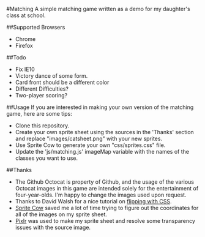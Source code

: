 #Matching
A simple matching game written as a demo for my daughter's class at school.

##Supported Browsers
 - Chrome
 - Firefox

##Todo
 - Fix IE10
 - Victory dance of some form.
 - Card front should be a different color
 - Different Difficulties?
 - Two-player scoring?

##Usage
If you are interested in making your own version of the matching game, here are some tips:
 - Clone this repository.
 - Create your own sprite sheet using the sources in the 'Thanks' section and replace "images/catsheet.png" with your new sprites.
 - Use Sprite Cow to generate your own "css/sprites.css" file.
 - Update the 'js/matching.js' imageMap variable with the names of the classes you want to use.
 
##Thanks
 - The Github Octocat is property of Github, and the usage of the various Octocat images in this game are intended solely for the entertainment of four-year-olds. I'm happy to change the images used upon request.
 - Thanks to David Walsh for a nice tutorial on [flipping with CSS](http://davidwalsh.name/css-flip).
 - [Sprite Cow](http://www.spritecow.com/) saved me a lot of time trying to figure out the coordinates for all of the images on my sprite sheet.
 - [Pixlr](http://pixlr.com/) was used to make my sprite sheet and resolve some transparency issues with the source image.